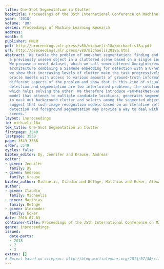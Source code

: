 ```yaml
---
title: One-Shot Segmentation in Clutter
booktitle: Proceedings of the 35th International Conference on Machine Learning
year: '2018'
volume: '80'
series: Proceedings of Machine Learning Research
address: 
month: 0
publisher: PMLR
pdf: http://proceedings.mlr.press/v80/michaelis18a/michaelis18a.pdf
url: http://proceedings.mlr.press/v80/michaelis2018a.html
abstract: 'We tackle the problem of one-shot segmentation: finding and segmenting
  a previously unseen object in a cluttered scene based on a single instruction example.
  We propose a novel dataset, which we call <em>cluttered Omniglot</em>. Using a baseline
  architecture combining a Siamese embedding for detection with a U-net for segmentation
  we show that increasing levels of clutter make the task progressively harder. Using
  oracle models with access to various amounts of ground-truth information, we evaluate
  different aspects of the problem and show that in this kind of visual search task,
  detection and segmentation are two intertwined problems, the solution to each of
  which helps solving the other. We therefore introduce <em>MaskNet</em>, an improved
  model that attends to multiple candidate locations, generates segmentation proposals
  to mask out background clutter and selects among the segmented objects. Our findings
  suggest that such image recognition models based on an iterative refinement of object
  detection and foreground segmentation may provide a way to deal with highly cluttered
  scenes.'
layout: inproceedings
id: michaelis18a
tex_title: One-Shot Segmentation in Clutter
firstpage: 3549
lastpage: 3558
page: 3549-3558
order: 3549
cycles: false
bibtex_editor: Dy, Jennifer and Krause, Andreas
editor:
- given: Jennifer
  family: Dy
- given: Andreas
  family: Krause
bibtex_author: Michaelis, Claudio and Bethge, Matthias and Ecker, Alexander
author:
- given: Claudio
  family: Michaelis
- given: Matthias
  family: Bethge
- given: Alexander
  family: Ecker
date: 2018-07-03
container-title: Proceedings of the 35th International Conference on Machine Learning
genre: inproceedings
issued:
  date-parts:
  - 2018
  - 7
  - 3
extras: []
# Format based on citeproc: http://blog.martinfenner.org/2013/07/30/citeproc-yaml-for-bibliographies/
---
```

